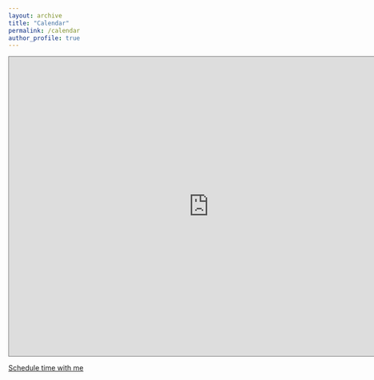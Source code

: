 ```yaml
---
layout: archive
title: "Calendar"
permalink: /calendar
author_profile: true
---
```

<iframe src="https://calendar.google.com/calendar/embed?height=600&amp;wkst=1&amp;bgcolor=%23ffffff&amp;ctz=Asia%2FKolkata&amp;src=dmlzaGFsMjcucnNAZ21haWwuY29t&amp;color=%237986CB&amp;showTitle=0&amp;showPrint=0&amp;showCalendars=0" style="border:solid 1px #777" width="800" height="600" frameborder="0" scrolling="no"></iframe>

[Schedule time with me](https://calendly.com/bbloggsbott)